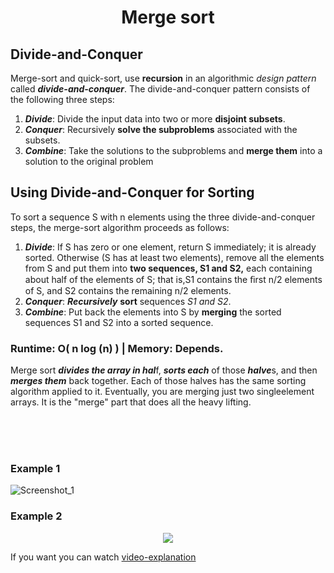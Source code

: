 <h1 align = "center"> Merge sort </h1>

## Divide-and-Conquer
Merge-sort and quick-sort, use **recursion** in an algorithmic *design pattern* called ***divide-and-conquer***. The divide-and-conquer pattern consists of the following three steps:
  1. ***Divide***: Divide the input data into two or more **disjoint subsets**. 
  2. ***Conquer***: Recursively **solve the subproblems** associated with the subsets. 
  3. ***Combine***: Take the solutions to the subproblems and **merge them** into a solution to the original problem
  

## Using Divide-and-Conquer for Sorting

To sort a sequence S with n elements using the three divide-and-conquer steps, the merge-sort algorithm proceeds as follows:
  1. ***Divide***: If S has zero or one element, return S immediately; it is already sorted. Otherwise (S has at least two elements), remove all the elements from S and put them into **two sequences, S1 and S2,** each containing about half of the elements of S; that is,S1 contains the ﬁrst n/2 elements of S, and S2 contains the remaining n/2 elements. 
  2. ***Conquer***: ***Recursively*** **sort** sequences *S1 and S2*. 
  3. ***Combine***: Put back the elements into S by **merging** the sorted sequences S1 and S2 into a sorted sequence. 


### Runtime: O( n log (n) ) | Memory: Depends. 
Merge sort ***divides the array in hal***f, ***sorts each*** of those ***halve***s, and then ***merges them*** back together. Each of those halves has the same sorting algorithm applied to it. Eventually, you are merging just two singleelement arrays. It is the "merge" part that does all the heavy lifting.

<br><br><br>

### Example 1

![Screenshot_1](https://user-images.githubusercontent.com/45834270/79042153-9b3ea780-7bf5-11ea-84b8-ae16bebba559.png)


### Example 2
<p align="center">

  <img  src="https://upload.wikimedia.org/wikipedia/commons/c/cc/Merge-sort-example-300px.gif">

</p>


If you want you can watch [video-explanation](https://www.youtube.com/watch?v=TzeBrDU-JaY)
